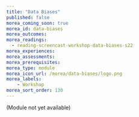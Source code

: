 ```yaml
---
title: "Data Biases"
published: false
morea_coming_soon: true
morea_id: data-biases
morea_outcomes:
morea_readings:
  - reading-screencast-workshop-data-biases-s22
morea_experiences:
morea_assessments:
morea_prerequisites:
morea_type: module
morea_icon_url: /morea/data-biases/logo.png
morea_labels:
    - Workshop
morea_sort_order: 130
---
```


(Module not yet available)
